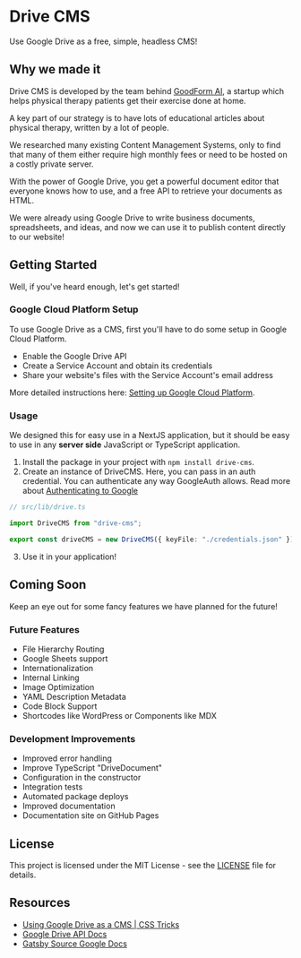# Drive CMS

Use Google Drive as a free, simple, headless CMS!

## Why we made it

Drive CMS is developed by the team behind [GoodForm AI](https://goodform.ai), a startup which helps physical therapy patients get their exercise done at home.

A key part of our strategy is to have lots of educational articles about physical therapy, written by a lot of people.

We researched many existing Content Management Systems, only to find that many of them either require high monthly fees or need to be hosted on a costly private server.

With the power of Google Drive, you get a powerful document editor that everyone knows how to use, and a free API to retrieve your documents as HTML.

We were already using Google Drive to write business documents, spreadsheets, and ideas, and now we can use it to publish content directly to our website!

## Getting Started

Well, if you've heard enough, let's get started!

### Google Cloud Platform Setup

To use Google Drive as a CMS, first you'll have to do some setup in Google Cloud Platform.

-   Enable the Google Drive API
-   Create a Service Account and obtain its credentials
-   Share your website's files with the Service Account's email address

More detailed instructions here: [Setting up Google Cloud Platform](./docs/google-setup.md).

### Usage

We designed this for easy use in a NextJS application, but it should be easy to use in any **server side** JavaScript or TypeScript application.

1. Install the package in your project with `npm install drive-cms`.
2. Create an instance of DriveCMS. Here, you can pass in an auth credential<!-- and configure Drive CMS' behavior-->. You can authenticate any way GoogleAuth allows. Read more about [Authenticating to Google](./docs/google-auth.md)

```ts
// src/lib/drive.ts

import DriveCMS from "drive-cms";

export const driveCMS = new DriveCMS({ keyFile: "./credentials.json" });
```

3. Use it in your application!

## Coming Soon

Keep an eye out for some fancy features we have planned for the future!

### Future Features

-   File Hierarchy Routing
-   Google Sheets support
-   Internationalization
-   Internal Linking
-   Image Optimization
-   YAML Description Metadata
-   Code Block Support
-   Shortcodes like WordPress or Components like MDX

### Development Improvements

-   Improved error handling
-   Improve TypeScript "DriveDocument"
-   Configuration in the constructor
-   Integration tests
-   Automated package deploys
-   Improved documentation
-   Documentation site on GitHub Pages

## License

This project is licensed under the MIT License - see the [LICENSE](./LICENSE.md) file for details.

## Resources

-   [Using Google Drive as a CMS | CSS Tricks](https://css-tricks.com/using-google-drive-as-a-cms/)
-   [Google Drive API Docs](https://developers.google.com/drive/api/reference/rest/v3)
-   [Gatsby Source Google Docs](https://cedricdelpoux.github.io/gatsby-source-google-docs/)
